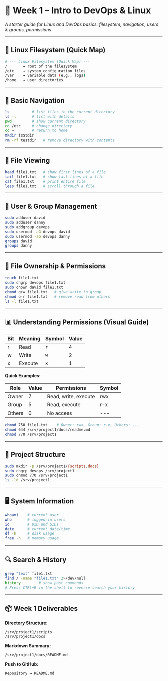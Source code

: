 # 🚀 Week 1 – Intro to DevOps & Linux
_A starter guide for Linux and DevOps basics: filesystem, navigation, users & groups, permissions_

---

## 📂 Linux Filesystem (Quick Map)

```bash
# --- Linux Filesystem (Quick Map) ---
/       → root of the filesystem
/etc    → system configuration files
/var    → variable data (e.g., logs)
/home   → user directories
```

---

## 🧭 Basic Navigation

```bash
ls          # list files in the current directory
ls -l       # list with details
pwd         # show current directory
cd /etc     # change directory
cd ~        # return to home
mkdir testdir
rm -rf testdir   # remove directory with contents
```

---

## 📄 File Viewing

```bash
head file1.txt   # show first lines of a file
tail file1.txt   # show last lines of a file
cat file1.txt    # print entire file
less file1.txt   # scroll through a file
```

---

## 👥 User & Group Management

```bash
sudo adduser david
sudo adduser danny
sudo addgroup devops
sudo usermod -aG devops david
sudo usermod -aG devops danny
groups david
groups danny
```

---

## 🔐 File Ownership & Permissions

```bash
touch file1.txt
sudo chgrp devops file1.txt
sudo chown david file1.txt
chmod g+w file1.txt   # give write to group
chmod o-r file1.txt   # remove read from others
ls -l file1.txt
```

---

## 📊 Understanding Permissions (Visual Guide)

| Bit | Meaning  | Symbol | Value |
| ---- | -------- | ------ | ----- |
| r    | Read     | `r`    | 4     |
| w    | Write    | `w`    | 2     |
| x    | Execute  | `x`    | 1     |

**Quick Examples:**

| Role   | Value | Permissions          | Symbol |
| ------ | ----- | -------------------- | ------ |
| Owner  | 7     | Read, write, execute | rwx    |
| Group  | 5     | Read, execute        | r-x    |
| Others | 0     | No access            | ---    |

```bash
chmod 750 file1.txt    # Owner: rwx, Group: r-x, Others: ---
chmod 644 /srv/project1/docs/readme.md
chmod 770 /srv/project1
```

---

## 📁 Project Structure

```bash
sudo mkdir -p /srv/project1/{scripts,docs}
sudo chgrp devops /srv/project1
sudo chmod 770 /srv/project1
ls -ld /srv/project1
```

---

## 🖥️ System Information

```bash
whoami    # current user
who       # logged-in users
id        # UID and GIDs
date      # current date/time
df -h     # disk usage
free -h   # memory usage
```

---

## 🔍 Search & History

```bash
grep "text" file1.txt
find / -name "file1.txt" 2>/dev/null
history        # show past commands
# Press CTRL+R in the shell to reverse-search your history
```

---

## 📦 Week 1 Deliverables

**Directory Structure:**
```
/srv/project1/scripts
/srv/project1/docs
```

**Markdown Summary:**
```
/srv/project1/docs/README.md
```

**Push to GitHub:**
```
Repository → README.md
```
